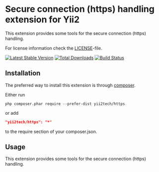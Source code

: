 Secure connection (https) handling extension for Yii2
=====================================================

This extension provides some tools for the secure connection (https) handling.

For license information check the [LICENSE](LICENSE.md)-file.

[![Latest Stable Version](https://poser.pugx.org/yii2tech/https/v/stable.png)](https://packagist.org/packages/yii2tech/https)
[![Total Downloads](https://poser.pugx.org/yii2tech/https/downloads.png)](https://packagist.org/packages/yii2tech/https)
[![Build Status](https://travis-ci.org/yii2tech/https.svg?branch=master)](https://travis-ci.org/yii2tech/https)


Installation
------------

The preferred way to install this extension is through [composer](http://getcomposer.org/download/).

Either run

```
php composer.phar require --prefer-dist yii2tech/https
```

or add

```json
"yii2tech/https": "*"
```

to the require section of your composer.json.


Usage
-----

This extension provides some tools for the secure connection (https) handling.